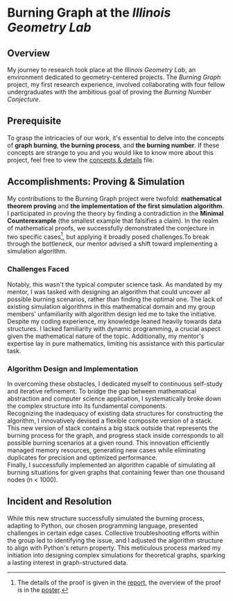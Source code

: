 # Burning Graph at the *Illinois Geometry Lab*
## Overview
My journey to research took place at the *Illinois Geometry Lab*, an environment dedicated to geometry-centered projects. The *Burning Graph* project, my first research experience, involved collaborating with four fellow undergraduates with the ambitious goal of proving the *Burning Number Conjecture*.
## Prerequisite
To grasp the intricacies of our work, it's essential to delve into the concepts of **graph burning**, **the burning process**, and **the burning number**. If these concepts are strange to you and you would like to know more about this project, feel free to view the [concepts & details](https://github.com/jadestreet/Jade-Xu-graduate-application-material/blob/main/IGL-burning%20graph/concepts%20%26%20details.md) file.
## Accomplishments: Proving & Simulation
My contributions to the Burning Graph project were twofold: **mathematical theorem proving** and **the implementation of the first simulation algorithm**.
I participated in proving the theory by finding a contradiction in the **Minimal Counterexample** (the smallest example that falsifies a claim). In the realm of mathematical proofs, we successfully demonstrated the conjecture in two specific cases[^1], but applying it broadly posed challenges.To break through the bottleneck, our mentor advised a shift toward implementing a simulation algorithm.
### Challenges Faced
Notably, this wasn't the typical computer science task. As mandated by my mentor, I was tasked with designing an algorithm that could uncover all possible burning scenarios, rather than finding the optimal one. The lack of existing simulation algorithms in this mathematical domain and my group members' unfamiliarity with algorithm design led me to take the initiative. Despite my coding experience, my knowledge leaned heavily towards data structures. I lacked familiarity with dynamic programming, a crucial aspect given the mathematical nature of the topic. Additionally, my mentor's expertise lay in pure mathematics, limiting his assistance with this particular task. 
### Algorithm Design and Implementation
In overcoming these obstacles, I dedicated myself to continuous self-study and iterative refinement. To bridge the gap between mathematical abstraction and computer science application, I systematically broke down the complex structure into its fundamental components. \
Recognizing the inadequacy of existing data structures for constructing the algorithm, I innovatively devised a flexible composite version of a stack. This new version of stack contains a big stack outside that represents the burning process for the graph, and progress stack inside corresponds to all possible burning scenarios at a given round. This innovation efficiently managed memory resources, generating new cases while eliminating duplicates for precision and optimized performance. \
Finally, I successfully implemented an algorithm capable of simulating all burning situations for given graphs that containing fewer than one thousand nodes (n < 1000).

## Incident and Resolution
While this new structure successfully simulated the burning process, adapting to Python, our chosen programming language, presented challenges in certain edge cases. Collective troubleshooting efforts within the group led to identifying the issue, and I adjusted the algorithm structure to align with Python's return property. This meticulous process marked my initiation into designing complex simulations for theoretical graphs, sparking a lasting interest in graph-structured data.

[^1]: The details of the proof is given in the [report](https://github.com/jadestreet/Jade-Xu-graduate-application-material/blob/main/IGL-burning%20graph/Final%20report.pdf), the overview of the proof is in the [poster](https://github.com/jadestreet/Jade-Xu-graduate-application-material/blob/main/IGL-burning%20graph/Mid%20report%20poster.pdf).

